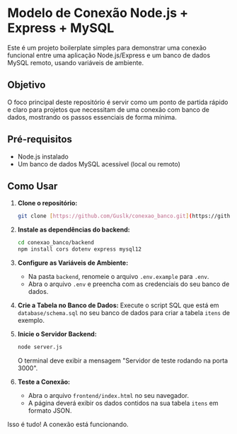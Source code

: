 # Modelo de Conexão Node.js + Express + MySQL

Este é um projeto boilerplate simples para demonstrar uma conexão funcional entre uma aplicação Node.js/Express e um banco de dados MySQL remoto, usando variáveis de ambiente.

## Objetivo

O foco principal deste repositório é servir como um ponto de partida rápido e claro para projetos que necessitam de uma conexão com banco de dados, mostrando os passos essenciais de forma mínima.

## Pré-requisitos

-   Node.js instalado
-   Um banco de dados MySQL acessível (local ou remoto)

## Como Usar

1.  **Clone o repositório:**
    ```bash
    git clone [https://github.com/Guslk/conexao_banco.git](https://github.com/Guslk/conexao_banco.git)
    ```

2.  **Instale as dependências do backend:**
    ```bash
    cd conexao_banco/backend
    npm install cors dotenv express mysql12
    ```

3.  **Configure as Variáveis de Ambiente:**
    -   Na pasta `backend`, renomeie o arquivo `.env.example` para `.env`.
    -   Abra o arquivo `.env` e preencha com as credenciais do seu banco de dados.

4.  **Crie a Tabela no Banco de Dados:**
    Execute o script SQL que está em `database/schema.sql` no seu banco de dados para criar a tabela `itens` de exemplo.

5.  **Inicie o Servidor Backend:**
    ```bash
    node server.js
    ```
    O terminal deve exibir a mensagem "Servidor de teste rodando na porta 3000".

6.  **Teste a Conexão:**
    -   Abra o arquivo `frontend/index.html` no seu navegador.
    -   A página deverá exibir os dados contidos na sua tabela `itens` em formato JSON.

Isso é tudo! A conexão está funcionando.
